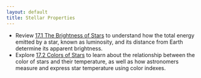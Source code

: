 ```yaml
---
layout: default
title: Stellar Properties
---
```


- Review [17.1 The Brightness of Stars](https://openstax.org/books/astronomy-2e/pages/17-1-the-brightness-of-stars) to understand how the total energy emitted by a star, known as luminosity, and its distance from Earth determine its apparent brightness.
- Explore [17.2 Colors of Stars](https://openstax.org/books/astronomy-2e/pages/17-2-colors-of-stars) to learn about the relationship between the color of stars and their temperature, as well as how astronomers measure and express star temperature using color indexes.

